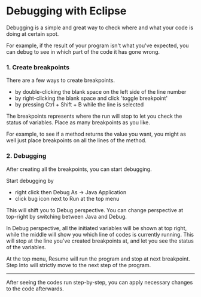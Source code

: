 # Debugging with Eclipse

Debugging is a simple and great way to check where and what your code is doing at certain spot.

For example, if the result of your program isn't what you've expected, you can debug to see in which part of the code it has gone wrong.


### 1. Create breakpoints

There are a few ways to create breakpoints.

- by double-clicking the blank space on the left side of the line number
- by right-clicking the blank space and click 'toggle breakpoint'
- by pressing Ctrl + Shift + B while the line is selected

The breakpoints represents where the run will stop to let you check the status of variables.
Place as many breakpoints as you like. 

For example, to see if a method returns the value you want,
you might as well just place breakpoints on all the lines of the method.


### 2. Debugging

After creating all the breakpoints, you can start debugging.

Start debugging by
- right click then Debug As -> Java Application
- click bug icon next to Run at the top menu

This will shift you to Debug perspective. You can change perspective at top-right by switching between Java and Debug.

In Debug perspective, all the initiated variables will be shown at top right, while the middle will show you which line of codes is currently running. This will stop at the line you've created breakpoints at, and let you see the status of the variables.

At the top menu, Resume will run the program and stop at next breakpoint.
Step Into will strictly move to the next step of the program.

---

After seeing the codes run step-by-step, you can apply necessary changes to the code afterwards.

